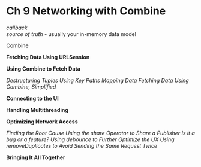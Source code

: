 <!--
http://github.com/iosjulianne
Asynchronous Programming with SwiftUI and Combine
by Peter Friese
Chapter 9 Notes 
-->


# Ch 9 Networking with Combine

*callback*<br>
*source of truth* - usually your in-memory data model

Combine

**Fetching Data Using URLSession**

**Using Combine to Fetch Data**

*Destructuring Tuples Using Key Paths*
*Mapping Data*
*Fetching Data Using Combine, Simplified*

**Connecting to the UI**

**Handling Multithreading**

**Optimizing Network Access**

*Finding the Root Cause*
*Using the share Operator to Share a Publisher*
*Is it a bug or a feature?*
*Using debounce to Further Optimize the UX*
*Using removeDuplicates to Avoid Sending the Same Request Twice*

**Bringing It All Together**